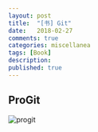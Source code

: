 ```yaml
---
layout: post
title:  "[书] Git"
date:   2018-02-27
comments: true
categories: miscellanea
tags: [Book]
description:
published: true
---
```


## ProGit

<img src="{{ site.url }}/images/Book/git/ProGit_ScottChaconAndBenStraub.png" alt="progit" />
